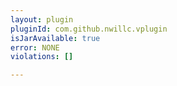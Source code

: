 ```yaml
---
layout: plugin
pluginId: com.github.nwillc.vplugin
isJarAvailable: true
error: NONE
violations: []

---
```

